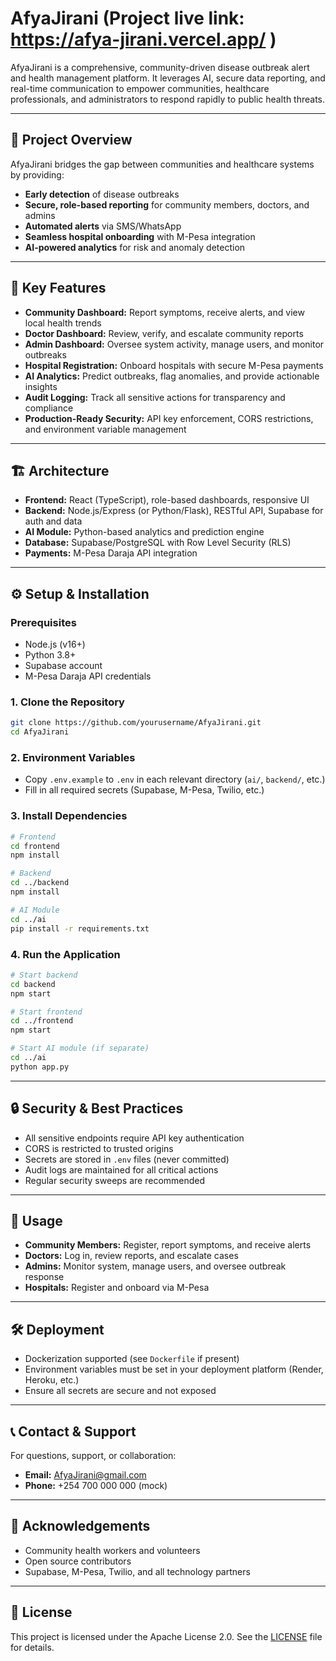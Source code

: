 # AfyaJirani (Project live link: https://afya-jirani.vercel.app/ )

AfyaJirani is a comprehensive, community-driven disease outbreak alert and health management platform. It leverages AI, secure data reporting, and real-time communication to empower communities, healthcare professionals, and administrators to respond rapidly to public health threats.

---

## 🚀 Project Overview
AfyaJirani bridges the gap between communities and healthcare systems by providing:
- **Early detection** of disease outbreaks
- **Secure, role-based reporting** for community members, doctors, and admins
- **Automated alerts** via SMS/WhatsApp
- **Seamless hospital onboarding** with M-Pesa integration
- **AI-powered analytics** for risk and anomaly detection

---

## 🌟 Key Features
- **Community Dashboard:** Report symptoms, receive alerts, and view local health trends
- **Doctor Dashboard:** Review, verify, and escalate community reports
- **Admin Dashboard:** Oversee system activity, manage users, and monitor outbreaks
- **Hospital Registration:** Onboard hospitals with secure M-Pesa payments
- **AI Analytics:** Predict outbreaks, flag anomalies, and provide actionable insights
- **Audit Logging:** Track all sensitive actions for transparency and compliance
- **Production-Ready Security:** API key enforcement, CORS restrictions, and environment variable management

---

## 🏗️ Architecture
- **Frontend:** React (TypeScript), role-based dashboards, responsive UI
- **Backend:** Node.js/Express (or Python/Flask), RESTful API, Supabase for auth and data
- **AI Module:** Python-based analytics and prediction engine
- **Database:** Supabase/PostgreSQL with Row Level Security (RLS)
- **Payments:** M-Pesa Daraja API integration

---

## ⚙️ Setup & Installation

### Prerequisites
- Node.js (v16+)
- Python 3.8+
- Supabase account
- M-Pesa Daraja API credentials

### 1. Clone the Repository
```bash
git clone https://github.com/yourusername/AfyaJirani.git
cd AfyaJirani
```

### 2. Environment Variables
- Copy `.env.example` to `.env` in each relevant directory (`ai/`, `backend/`, etc.)
- Fill in all required secrets (Supabase, M-Pesa, Twilio, etc.)

### 3. Install Dependencies
```bash
# Frontend
cd frontend
npm install

# Backend
cd ../backend
npm install

# AI Module
cd ../ai
pip install -r requirements.txt
```

### 4. Run the Application
```bash
# Start backend
cd backend
npm start

# Start frontend
cd ../frontend
npm start

# Start AI module (if separate)
cd ../ai
python app.py
```

---

## 🔒 Security & Best Practices
- All sensitive endpoints require API key authentication
- CORS is restricted to trusted origins
- Secrets are stored in `.env` files (never committed)
- Audit logs are maintained for all critical actions
- Regular security sweeps are recommended

---

## 📝 Usage
- **Community Members:** Register, report symptoms, and receive alerts
- **Doctors:** Log in, review reports, and escalate cases
- **Admins:** Monitor system, manage users, and oversee outbreak response
- **Hospitals:** Register and onboard via M-Pesa

---

## 🛠️ Deployment
- Dockerization supported (see `Dockerfile` if present)
- Environment variables must be set in your deployment platform (Render, Heroku, etc.)
- Ensure all secrets are secure and not exposed

---

## 📞 Contact & Support
For questions, support, or collaboration:
- **Email:** AfyaJirani@gmail.com
- **Phone:** +254 700 000 000 (mock)

---

## 🙏 Acknowledgements
- Community health workers and volunteers
- Open source contributors
- Supabase, M-Pesa, Twilio, and all technology partners

---

## 📄 License
This project is licensed under the Apache License 2.0. See the [LICENSE](./LICENSE) file for details.
